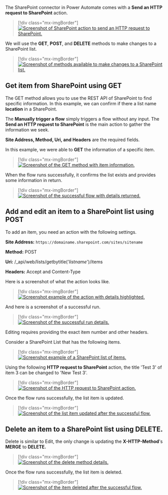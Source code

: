 The SharePoint connector in Power Automate comes with a **Send an HTTP request to SharePoint** action.

> [!div class="mx-imgBorder"]
> [![Screenshot of SharePoint action to send an HTTP request to SharePoint.](../media/image-1.png)](../media/image-1.png#lightbox)

We will use the **GET**, **POST**, and **DELETE** methods to make changes to a SharePoint list.

> [!div class="mx-imgBorder"]
> [![Screenshot of methods available to make changes to a SharePoint list.](../media/image-2.png)](../media/image-2.png#lightbox)

## Get item from SharePoint using GET

The GET method allows you to use the REST API of SharePoint to find specific information. In this example, we can confirm if there a list name **location** in a SharePoint.

The **Manually trigger a flow** simply triggers a flow without any input. The **Send an HTTP request to SharePoint** is the main action to gather the information we seek.

**Site Address, Method, Uri, and Headers** are the required fields.

In this example, we were able to **GET** the information of a specific item.

> [!div class="mx-imgBorder"]
> [![Screenshot of the GET method with item information.](../media/image-3.png)](../media/image-3.png#lightbox)

When the flow runs successfully, it confirms the list exists and provides some information in return.

> [!div class="mx-imgBorder"]
> [![Screenshot of the successful flow with details returned.](../media/image-4.png)](../media/image-4.png#lightbox)

## Add and edit an item to a SharePoint list using POST

To add an item, you need an action with the following settings.

**Site Address:** `https://domainame.sharepoint.com/sites/sitename`

**Method:** POST

**Uri:** /_api/web/lists/getbytitle('*listname*')/items

**Headers:** Accept and Content-Type

Here is a screenshot of what the action looks like.

> [!div class="mx-imgBorder"]
> [![Screenshot example of the action with details highlighted.](../media/image-5.png)](../media/image-5.png#lightbox)

And here is a screenshot of a successful run.

> [!div class="mx-imgBorder"]
> [![Screenshot of the successful run details.](../media/image-6.png)](../media/image-6.png#lightbox)

Editing requires providing the exact item number and other headers.

Consider a SharePoint List that has the following items.

> [!div class="mx-imgBorder"]
> [![Screenshot example of a SharePoint list of items.](../media/image-7.png)](../media/image-7.png#lightbox)

Using the following **HTTP request to SharePoint** action, the title 'Test 3' of item 3 can be changed to 'New Test 3'.

> [!div class="mx-imgBorder"]
> [![Screenshot of the HTTP request to SharePoint action.](../media/image-8.png)](../media/image-8.png#lightbox)

Once the flow runs successfully, the list item is updated.

> [!div class="mx-imgBorder"]
> [![Screenshot of the list item updated after the successful flow.](../media/image-9.png)](../media/image-9.png#lightbox)

## Delete an item to a SharePoint list using DELETE.

Delete is similar to Edit, the only change is updating the **X-HTTP-Method**'s **MERGE** to **DELETE.**

> [!div class="mx-imgBorder"]
> [![Screenshot of the delete method details.](../media/image-10.png)](../media/image-10.png#lightbox)

Once the flow runs successfully, the list item is deleted.

> [!div class="mx-imgBorder"]
> [![Screenshot of the item deleted after the successful flow.](../media/image-11.png)](../media/image-11.png#lightbox)